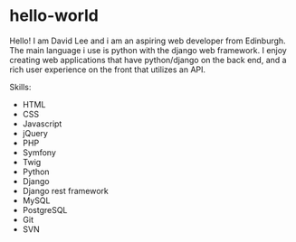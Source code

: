 # hello-world
Hello! I am David Lee and i am an aspiring web developer from Edinburgh. The main language i use is python with the django web framework. I enjoy creating web applications that have python/django on the back end, and a rich user experience on the front that utilizes an API.


Skills:
- HTML
- CSS
- Javascript
- jQuery
- PHP
- Symfony
- Twig
- Python
- Django
- Django rest framework
- MySQL
- PostgreSQL
- Git
- SVN
